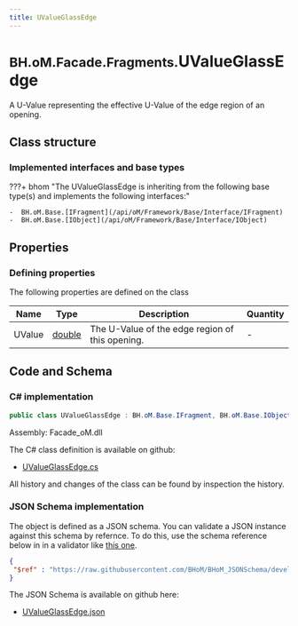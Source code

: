```yaml
---
title: UValueGlassEdge
---
```


# <small>BH.oM.Facade.Fragments.</small>**UValueGlassEdge**

A U-Value representing the effective U-Value of the edge region of an opening.

## Class structure

### Implemented interfaces and base types

???+ bhom "The UValueGlassEdge is inheriting from the following base type(s) and implements the following interfaces:"

    -  BH.oM.Base.[IFragment](/api/oM/Framework/Base/Interface/IFragment)
    -  BH.oM.Base.[IObject](/api/oM/Framework/Base/Interface/IObject)


## Properties



### Defining properties

The following properties are defined on the class

| Name             | Type             | Description      | Quantity         |
|------------------|------------------|------------------|------------------|
| UValue | [double](https://learn.microsoft.com/en-us/dotnet/api/System.Double?view=netstandard-2.0) | The U-Value of the edge region of this opening. | - |


## Code and Schema

### C# implementation

``` C# title="C#"
public class UValueGlassEdge : BH.oM.Base.IFragment, BH.oM.Base.IObject
```

Assembly: Facade_oM.dll

The C# class definition is available on github:

- [UValueGlassEdge.cs](https://github.com/BHoM/BHoM/blob/develop/Facade_oM/Fragments\UValueGlassEdge.cs)

All history and changes of the class can be found by inspection the history.
### JSON Schema implementation

The object is defined as a JSON schema. You can validate a JSON instance against this schema by refernce. To do this, use the schema reference below in in a validator like [this one](https://www.jsonschemavalidator.net/).

``` json title="JSON Schema"
{
 "$ref" : "https://raw.githubusercontent.com/BHoM/BHoM_JSONSchema/develop/Facade_oM/Fragments/UValueGlassEdge.json"
}
```

The JSON Schema is available on github here:

- [UValueGlassEdge.json](https://github.com/BHoM/BHoM_JSONSchema/blob/develop/Facade_oM/Fragments/UValueGlassEdge.json)
